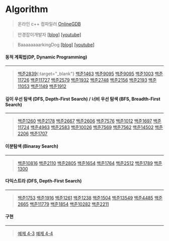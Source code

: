 # Algorithm
> 온라인 c++ 컴파일러 [OnlineGDB](//https://www.onlinegdb.com/online_c++_compiler)

> 안경잡이개발자 [[blog]](https://m.blog.naver.com/PostList.nhn?blogId=ndb796&categoryNo=128&logCode=0&categoryName=2018%20%EC%95%8C%EA%B3%A0%EB%A6%AC%EC%A6%98)
[[youtube]](https://www.youtube.com/watch?v=qQ5iLNjpxSk&list=PLRx0vPvlEmdDHxCvAQS1_6XV4deOwfVrz)

>BaaaaaaaarkingDog [[blog]](https://blog.encrypted.gg/category/%EA%B0%95%EC%A2%8C/%EC%8B%A4%EC%A0%84%20%EC%95%8C%EA%B3%A0%EB%A6%AC%EC%A6%98) 
[[youtube]](https://www.youtube.com/watch?v=qQ5iLNjpxSk&list=PLRx0vPvlEmdDHxCvAQS1_6XV4deOwfVrz)  


#### 동적 계획법(DP, Dynamic Programming)
---

>[백준2839](https://github.com/hippod01/Algorithm/commit/54d8329c84a82a70896a680ecbb08f182930c4a3){:target="_blank"} 
>[백준1463](https://github.com/hippod01/Algorithm/commit/4511c0f57ca745739d75ff43754775c93a7e1ef7)
>[백준9095](https://github.com/hippod01/Algorithm/commit/4511c0f57ca745739d75ff43754775c93a7e1ef7)
>[백준9095](https://github.com/hippod01/Algorithm/commit/04e26cb968e2bc9855d65e1f95883110edb8f03e)
>[백준1003](https://github.com/hippod01/Algorithm/commit/dc71b8dbc413e72b81da98ac55525c72d45b5d63)
>[백준11726](https://github.com/hippod01/Algorithm/commit/a9b4cc6f4a43e2c8a71f6b28d60a7aef3bb9c482)
>[백준11727](https://github.com/hippod01/Algorithm/commit/3379e7ed2e94d3293e37d17b5531b14f76c19952)
>[백준2579](https://github.com/hippod01/Algorithm/commit/a46b5608cb8751653aae1d06abafd4c9dae4f33e)
>[백준1932](https://github.com/hippod01/Algorithm/commit/f7a47c9d9c6482aca8904904a32a41a17e91b5c0)
>[백준2748](https://github.com/hippod01/Algorithm/commit/c3390bc63f5a5ee355113b38639e4592230bb81b)
>[백준2156](https://github.com/hippod01/Algorithm/commit/31c894e8e1e997881e0f1868d292fec06fcb7581)
>[백준2193](https://github.com/hippod01/Algorithm/commit/c6cca3583a8cca6afd68d3703f0afbc946e2dac5)
>[백준11053](https://github.com/hippod01/Algorithm/commit/169b3d9d7f89a846049094af8d47acf487f29c98)
>[백준1149](https://github.com/hippod01/Algorithm/commit/9d134a77574d062fee50b8f0bd3f4d82e3818967)
>[백준1912](https://github.com/hippod01/Algorithm/commit/9329bc44b146896bac401de481577ccb8ad9bd0c)


#### 깊이 우선 탐색 (DFS, Depth-First Search) / 너비 우선 탐색 (BFS, Breadth-First Search)
---
>[백준1260](https://github.com/hippod01/Algorithm/commit/8c906ee1d39b374f4d00f76102548ea0b7d56ea8)
>[백준2178](https://github.com/hippod01/Algorithm/commit/35382a4f3d378f369f3edbaa3d77a867026bf03a)
>[백준2667](https://github.com/hippod01/Algorithm/commit/6329ba30ab1aae05e9dea22860302641cf345910)
>[백준2606](https://github.com/hippod01/Algorithm/commit/0ed4b1d8a3a95fe17be194e2e3eabbfe1ace3cdb)
>[백준7576](https://github.com/hippod01/Algorithm/commit/4cb5b9d5f9f722d0f8d54f4b19004782affcab99)
>[백준1012](https://github.com/hippod01/Algorithm/commit/fa6115bbae587e3661e67ab97d4c844cd5ef0a5f)
>[백준1697](https://github.com/hippod01/Algorithm/commit/cfd32c615b8604e1f10fcd2c14db3f5d8920383c)
>[백준11724](https://github.com/hippod01/Algorithm/commit/5595553ffc74e5323f2cce7c3b7d62ac156a0d9d)
>[백준4963](https://github.com/hippod01/Algorithm/commit/b46e5488511f1ed9295151ba5667250a2da09240)
>[백준2583](https://github.com/hippod01/Algorithm/commit/f270dfb8b2102f8cfeee3a483cacd95365d6951e)
>[백준10026](https://github.com/hippod01/Algorithm/commit/9e4fb732e3a1f9582e8e4137790788a7d2a961e2)
>[백준7569](https://github.com/hippod01/Algorithm/commit/7fa4a5f97e07d5f2792583ab04fc00dc7de8e0e9)
>[백준7562](https://github.com/hippod01/Algorithm/commit/508424883cbdbf2337e3ed1ad2174028a1a7a624)
>[백준14502](https://github.com/hippod01/Algorithm/commit/1d073af515c5066d62f5e170ae8f7f15240ea72a)
>[백준2206](https://github.com/hippod01/Algorithm/commit/cd892e7da0bf5f2573ea87ba7dfb9a7105518e57)
>[백준1707](https://github.com/hippod01/Algorithm/commit/f3dcdfde0a88c1fab382064e33d307ba149e98fb)



#### 이분탐색 (Binaray Search)
---
>[백준10816](https://github.com/hippod01/Algorithm/commit/cca23d6916442bd144f507107ee71e8d3d712792)
>[백준2110](https://github.com/hippod01/Algorithm/commit/e30f84e8ea08454ea803cc2d1bcf84f8d544e0fd)
>[백준2805](https://github.com/hippod01/Algorithm/commit/877bd37e1256ec898447086728caaf39f60098ab)
>[백준1654](https://github.com/hippod01/Algorithm/commit/9816485f50e3685c753ac46a4fd08f0a5dccc829)
>[백준1764](https://github.com/hippod01/Algorithm/commit/9816485f50e3685c753ac46a4fd08f0a5dccc829)
>[백준2512](https://github.com/hippod01/Algorithm/commit/b12c7749d572a019cc550b88b0b55dd768831439)
>[백준1789](https://github.com/hippod01/Algorithm/commit/32cf1a9f1668f7de60f835a66062714249351b59)
>[백준1300](https://github.com/hippod01/Algorithm/commit/32cf1a9f1668f7de60f835a66062714249351b59)


#### 다익스트라 (DFS, Depth-First Search)
---
>[백준1753](https://github.com/hippod01/Algorithm/commit/8f7fe360ce488baa9b4e1969326827b85c7f15ef)
>[백준1916](https://github.com/hippod01/Algorithm/commit/112c27e9e70c5441b336c18e69f0148fc977b109)
>[백준1261](https://github.com/hippod01/Algorithm/commit/cbf458d89fc4a0651f6f64315f8ea9f58365dc42)
>[백준1238](https://github.com/hippod01/Algorithm/commit/039066997fa47fa091dbee3e2e58d92cf683a76b)
>[백준1504](https://github.com/hippod01/Algorithm/commit/2d3fa1de1ba809c7a55fdb6966f8a15bec715127)
>[백준13549](https://github.com/hippod01/Algorithm/commit/d1041e580738456fe888fb994571eed8d2af7dbd)
>[백준4485](https://github.com/hippod01/Algorithm/commit/a731c4e6ee53165336d0629c2fe37a5be0b74a0e)
>[백준2665](https://github.com/hippod01/Algorithm/commit/b7c8ed8e5e969588f48dad2ceac10394eeb100dc)
>[백준11779](https://github.com/hippod01/Algorithm/commit/9693dece3814526efe56b44974c194ec47551212)
>[백준1854](https://github.com/hippod01/Algorithm/commit/1b02de11dde39f10177c01f22c24f2f5fc742283)
>[백준10282](https://github.com/hippod01/Algorithm/commit/ee85653a78177b236f86a67a51a46d7d1c90469f)
>[백준2211](https://github.com/hippod01/Algorithm/commit/06c3f0defda7b393809db87f814ffdf567671f42)


#### 구현
---
>[예제 4-3](https://github.com/hippod01/Algorithm/commit/45dcf04937f0a78d85a3dd0afde87fed92065db7)
>[예제 4-4](https://github.com/hippod01/Algorithm/commit/a19e7c758eff6ccffd5afc2dcd769453643c2942)







